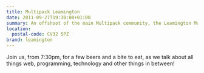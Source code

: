 ```yaml
---
title: Multipack Leamington
date: 2011-09-27T19:30:00+01:00
summary: An offshoot of the main Multipack community, the Leamington Multipack is a group of web professionals and tech enthusiasts from Leamington, Warwick and the surrounding areas.
location:
  postal-code: CV32 5PZ
brand: leamington
---
```

Join us, from 7:30pm, for a few beers and a bite to eat, as we talk about all things web, programming, technology and other things in between!

